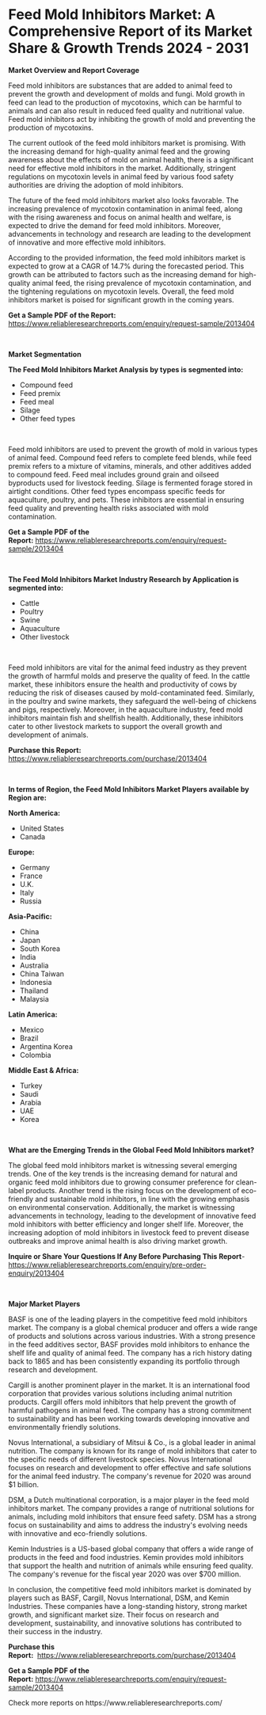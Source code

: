 <p><h1>Feed Mold Inhibitors Market: A Comprehensive Report of its Market Share & Growth Trends 2024 - 2031</h1></p><p><strong>Market Overview and Report Coverage</strong></p>
<p><p>Feed mold inhibitors are substances that are added to animal feed to prevent the growth and development of molds and fungi. Mold growth in feed can lead to the production of mycotoxins, which can be harmful to animals and can also result in reduced feed quality and nutritional value. Feed mold inhibitors act by inhibiting the growth of mold and preventing the production of mycotoxins.</p><p>The current outlook of the feed mold inhibitors market is promising. With the increasing demand for high-quality animal feed and the growing awareness about the effects of mold on animal health, there is a significant need for effective mold inhibitors in the market. Additionally, stringent regulations on mycotoxin levels in animal feed by various food safety authorities are driving the adoption of mold inhibitors.</p><p>The future of the feed mold inhibitors market also looks favorable. The increasing prevalence of mycotoxin contamination in animal feed, along with the rising awareness and focus on animal health and welfare, is expected to drive the demand for feed mold inhibitors. Moreover, advancements in technology and research are leading to the development of innovative and more effective mold inhibitors.</p><p>According to the provided information, the feed mold inhibitors market is expected to grow at a CAGR of 14.7% during the forecasted period. This growth can be attributed to factors such as the increasing demand for high-quality animal feed, the rising prevalence of mycotoxin contamination, and the tightening regulations on mycotoxin levels. Overall, the feed mold inhibitors market is poised for significant growth in the coming years.</p></p>
<p><strong>Get a Sample PDF of the Report:</strong> <a href="https://www.reliableresearchreports.com/enquiry/request-sample/2013404">https://www.reliableresearchreports.com/enquiry/request-sample/2013404</a></p>
<p>&nbsp;</p>
<p><strong>Market Segmentation</strong></p>
<p><strong>The Feed Mold Inhibitors Market Analysis by types is segmented into:</strong></p>
<p><ul><li>Compound feed</li><li>Feed premix</li><li>Feed meal</li><li>Silage</li><li>Other feed types</li></ul></p>
<p>&nbsp;</p>
<p><p>Feed mold inhibitors are used to prevent the growth of mold in various types of animal feed. Compound feed refers to complete feed blends, while feed premix refers to a mixture of vitamins, minerals, and other additives added to compound feed. Feed meal includes ground grain and oilseed byproducts used for livestock feeding. Silage is fermented forage stored in airtight conditions. Other feed types encompass specific feeds for aquaculture, poultry, and pets. These inhibitors are essential in ensuring feed quality and preventing health risks associated with mold contamination.</p></p>
<p><strong>Get a Sample PDF of the Report:</strong>&nbsp;<a href="https://www.reliableresearchreports.com/enquiry/request-sample/2013404">https://www.reliableresearchreports.com/enquiry/request-sample/2013404</a></p>
<p>&nbsp;</p>
<p><strong>The Feed Mold Inhibitors Market Industry Research by Application is segmented into:</strong></p>
<p><ul><li>Cattle</li><li>Poultry</li><li>Swine</li><li>Aquaculture</li><li>Other livestock</li></ul></p>
<p>&nbsp;</p>
<p><p>Feed mold inhibitors are vital for the animal feed industry as they prevent the growth of harmful molds and preserve the quality of feed. In the cattle market, these inhibitors ensure the health and productivity of cows by reducing the risk of diseases caused by mold-contaminated feed. Similarly, in the poultry and swine markets, they safeguard the well-being of chickens and pigs, respectively. Moreover, in the aquaculture industry, feed mold inhibitors maintain fish and shellfish health. Additionally, these inhibitors cater to other livestock markets to support the overall growth and development of animals.</p></p>
<p><strong>Purchase this Report:</strong>&nbsp; <a href="https://www.reliableresearchreports.com/purchase/2013404">https://www.reliableresearchreports.com/purchase/2013404</a></p>
<p>&nbsp;</p>
<p><strong>In terms of Region, the Feed Mold Inhibitors Market Players available by Region are:</strong></p>
<p>
    <p> <strong> North America: </strong>
        <ul>
            <li>United States</li>
            <li>Canada</li>
        </ul>
        </p> 
    <p> <strong> Europe: </strong>
        <ul>
            <li>Germany</li>
            <li>France</li>
            <li>U.K.</li>
            <li>Italy</li>
            <li>Russia</li>
        </ul>
        </p> 
    <p> <strong> Asia-Pacific: </strong>
        <ul>
            <li>China</li>
            <li>Japan</li>
            <li>South Korea</li>
            <li>India</li>
            <li>Australia</li>
            <li>China Taiwan</li>
            <li>Indonesia</li>
            <li>Thailand</li>
            <li>Malaysia</li>
        </ul>
        </p> 
    <p> <strong> Latin America: </strong>
        <ul>
            <li>Mexico</li>
            <li>Brazil</li>
            <li>Argentina Korea</li>
            <li>Colombia</li>
        </ul>
        </p> 
    <p> <strong> Middle East & Africa: </strong>
        <ul>
            <li>Turkey</li>
            <li>Saudi</li>
            <li>Arabia</li>
            <li>UAE</li>
            <li>Korea</li>
        </ul>
    </p>
    </p>
<p>&nbsp;</p>
<p><strong>What are the Emerging Trends in the Global Feed Mold Inhibitors market?</strong></p>
<p><p>The global feed mold inhibitors market is witnessing several emerging trends. One of the key trends is the increasing demand for natural and organic feed mold inhibitors due to growing consumer preference for clean-label products. Another trend is the rising focus on the development of eco-friendly and sustainable mold inhibitors, in line with the growing emphasis on environmental conservation. Additionally, the market is witnessing advancements in technology, leading to the development of innovative feed mold inhibitors with better efficiency and longer shelf life. Moreover, the increasing adoption of mold inhibitors in livestock feed to prevent disease outbreaks and improve animal health is also driving market growth.</p></p>
<p><strong>Inquire or Share Your Questions If Any Before Purchasing This Report</strong>- <a href="https://www.reliableresearchreports.com/enquiry/pre-order-enquiry/2013404">https://www.reliableresearchreports.com/enquiry/pre-order-enquiry/2013404</a></p>
<p>&nbsp;</p>
<p><strong>Major Market Players</strong></p>
<p><p>BASF is one of the leading players in the competitive feed mold inhibitors market. The company is a global chemical producer and offers a wide range of products and solutions across various industries. With a strong presence in the feed additives sector, BASF provides mold inhibitors to enhance the shelf life and quality of animal feed. The company has a rich history dating back to 1865 and has been consistently expanding its portfolio through research and development.</p><p>Cargill is another prominent player in the market. It is an international food corporation that provides various solutions including animal nutrition products. Cargill offers mold inhibitors that help prevent the growth of harmful pathogens in animal feed. The company has a strong commitment to sustainability and has been working towards developing innovative and environmentally friendly solutions.</p><p>Novus International, a subsidiary of Mitsui & Co., is a global leader in animal nutrition. The company is known for its range of mold inhibitors that cater to the specific needs of different livestock species. Novus International focuses on research and development to offer effective and safe solutions for the animal feed industry. The company's revenue for 2020 was around $1 billion.</p><p>DSM, a Dutch multinational corporation, is a major player in the feed mold inhibitors market. The company provides a range of nutritional solutions for animals, including mold inhibitors that ensure feed safety. DSM has a strong focus on sustainability and aims to address the industry's evolving needs with innovative and eco-friendly solutions.</p><p>Kemin Industries is a US-based global company that offers a wide range of products in the feed and food industries. Kemin provides mold inhibitors that support the health and nutrition of animals while ensuring feed quality. The company's revenue for the fiscal year 2020 was over $700 million.</p><p>In conclusion, the competitive feed mold inhibitors market is dominated by players such as BASF, Cargill, Novus International, DSM, and Kemin Industries. These companies have a long-standing history, strong market growth, and significant market size. Their focus on research and development, sustainability, and innovative solutions has contributed to their success in the industry.</p></p>
<p><strong>Purchase this Report:</strong>&nbsp;&nbsp;<a href="https://www.reliableresearchreports.com/purchase/2013404">https://www.reliableresearchreports.com/purchase/2013404</a></p>
<p></p>
<p><strong>Get a Sample PDF of the Report:</strong>&nbsp;<a href="https://www.reliableresearchreports.com/enquiry/request-sample/2013404">https://www.reliableresearchreports.com/enquiry/request-sample/2013404</a></p>
<p>Check more reports on https://www.reliableresearchreports.com/</p>